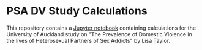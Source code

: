 # PSA DV Study Calculations

This repository contains a [Jupyter notebook](https://jupyter.org/) containing
calculations for the University of Auckland study on "The Prevalence of Domestic
Violence in the lives of Heterosexual Partners of Sex Addicts" by Lisa Taylor.
